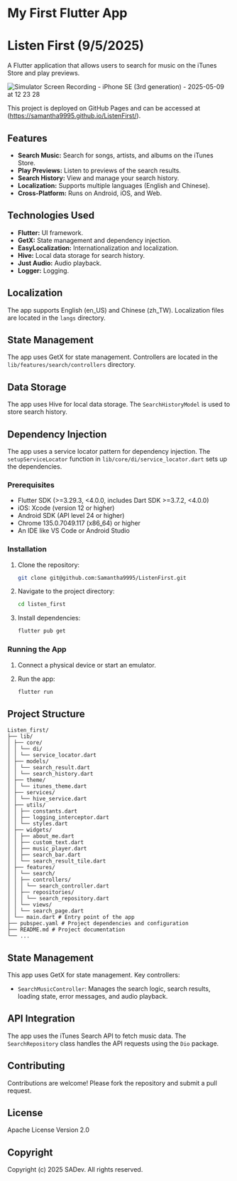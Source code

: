 # My First Flutter App

# Listen First (9/5/2025)

A Flutter application that allows users to search for music on the iTunes Store and play previews.

![Simulator Screen Recording - iPhone SE (3rd generation) - 2025-05-09 at 12 23 28](https://github.com/user-attachments/assets/8253476e-675c-48bc-952d-0b05c0c54c82)

This project is deployed on GitHub Pages and can be accessed at (https://samantha9995.github.io/ListenFirst/).

## Features

*   **Search Music:** Search for songs, artists, and albums on the iTunes Store.
*   **Play Previews:** Listen to previews of the search results.
*   **Search History:** View and manage your search history.
*   **Localization:** Supports multiple languages (English and Chinese).
*   **Cross-Platform:** Runs on Android, iOS, and Web.

## Technologies Used

*   **Flutter:** UI framework.
*   **GetX:** State management and dependency injection.
*   **EasyLocalization:** Internationalization and localization.
*   **Hive:** Local data storage for search history.
*   **Just Audio:** Audio playback.
*   **Logger:** Logging.


## Localization

The app supports English (en\_US) and Chinese (zh\_TW). Localization files are located in the `langs` directory.

## State Management

The app uses GetX for state management. Controllers are located in the `lib/features/search/controllers` directory.

## Data Storage

The app uses Hive for local data storage. The `SearchHistoryModel` is used to store search history.

## Dependency Injection

The app uses a service locator pattern for dependency injection. The `setupServiceLocator` function in `lib/core/di/service_locator.dart` sets up the dependencies.

### Prerequisites

*   Flutter SDK (>=3.29.3, <4.0.0, includes Dart SDK >=3.7.2, <4.0.0)
*   iOS: Xcode (version 12 or higher)
*   Android SDK (API level 24 or higher)
*   Chrome 135.0.7049.117 (x86_64) or higher
*   An IDE like VS Code or Android Studio

### Installation

1.  Clone the repository:

    ```bash
    git clone git@github.com:Samantha9995/ListenFirst.git
    ```

2.  Navigate to the project directory:

    ```bash
    cd listen_first
    ```

3.  Install dependencies:

    ```bash
    flutter pub get
    ```

### Running the App

1.  Connect a physical device or start an emulator.
2.  Run the app:

    ```bash
    flutter run
    ```

## Project Structure
```
Listen_first/
├── lib/
│ ├── core/
│ │ └── di/
│ │ └── service_locator.dart
│ ├── models/
│ │ └── search_result.dart
│ │ └── search_history.dart
│ ├── theme/
│ │ └── itunes_theme.dart
│ ├── services/
│ │ └── hive_service.dart
│ ├── utils/
│ │ ├── constants.dart
│ │ ├── logging_interceptor.dart
│ │ └── styles.dart
│ ├── widgets/
│ │ ├── about_me.dart
│ │ ├── custom_text.dart
│ │ ├── music_player.dart
│ │ ├── search_bar.dart
│ │ └── search_result_tile.dart
│ ├── features/
│ │ └── search/
│ │ ├── controllers/
│ │ │ └── search_controller.dart
│ │ ├── repositories/
│ │ │ └── search_repository.dart
│ │ └── views/
│ │ └── search_page.dart
│ └── main.dart # Entry point of the app
├── pubspec.yaml # Project dependencies and configuration
├── README.md # Project documentation
└── ...
```

## State Management

This app uses GetX for state management. Key controllers:

*   `SearchMusicController`: Manages the search logic, search results, loading state, error messages, and audio playback.

## API Integration

The app uses the iTunes Search API to fetch music data. The `SearchRepository` class handles the API requests using the `Dio` package.

## Contributing

Contributions are welcome! Please fork the repository and submit a pull request.

## License

Apache License Version 2.0

## Copyright

Copyright (c) 2025 SADev. All rights reserved.
